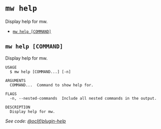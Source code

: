 `mw help`
=========

Display help for mw.

* [`mw help [COMMAND]`](#mw-help-command)

## `mw help [COMMAND]`

Display help for mw.

```
USAGE
  $ mw help [COMMAND...] [-n]

ARGUMENTS
  COMMAND...  Command to show help for.

FLAGS
  -n, --nested-commands  Include all nested commands in the output.

DESCRIPTION
  Display help for mw.
```

_See code: [@oclif/plugin-help](https://github.com/oclif/plugin-help/blob/v6.2.14/src/commands/help.ts)_
